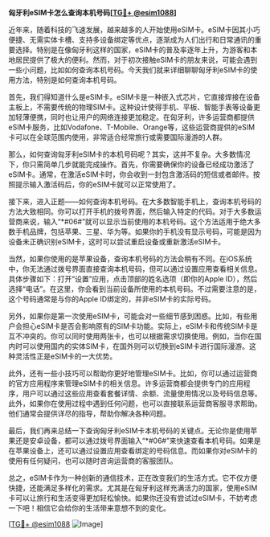 **匈牙利eSIM卡怎么查询本机号码[[TG💪+ @esim1088](https://t.me/s/esim1088)]**

近年来，随着科技的飞速发展，越来越多的人开始使用eSIM卡。eSIM卡因其小巧便捷、无需实体卡槽、支持多设备绑定等优点，逐渐成为人们出行和日常通讯的重要选择。特别是在像匈牙利这样的国家，eSIM卡的普及率逐年上升，为游客和本地居民提供了极大的便利。然而，对于初次接触eSIM卡的朋友来说，可能会遇到一些小问题，比如如何查询本机号码。今天我们就来详细聊聊匈牙利eSIM卡的使用方法，特别是如何查询本机号码。

首先，我们得知道什么是eSIM卡。eSIM卡是一种嵌入式芯片，它直接焊接在设备主板上，不需要传统的物理SIM卡。这种设计使得手机、平板、智能手表等设备更加轻薄便携，同时也让用户的网络连接更加稳定。在匈牙利，许多运营商都提供eSIM卡服务，比如Vodafone、T-Mobile、Orange等，这些运营商提供的eSIM卡可以在全球范围内使用，非常适合经常旅行或需要国际漫游的人群。

那么，如何查询匈牙利eSIM卡的本机号码呢？其实，这并不复杂。大多数情况下，你只需简单几步就能完成操作。首先，你需要确保你的设备已经成功激活了eSIM卡。通常，在激活eSIM卡时，你会收到一封包含激活码的短信或者邮件。按照提示输入激活码后，你的eSIM卡就可以正常使用了。

接下来，进入正题——如何查询本机号码。在大多数智能手机上，查询本机号码的方法大致相同。你可以打开手机的拨号界面，然后输入特定的代码。对于大多数运营商来说，输入“*#06#”就可以显示当前使用的本机号码。这个方法适用于绝大多数手机品牌，包括苹果、三星、华为等。如果你的手机没有显示号码，可能是因为设备未正确识别eSIM卡，这时可以尝试重启设备或重新激活eSIM卡。

当然，如果你使用的是苹果设备，查询本机号码的方法会稍有不同。在iOS系统中，你无法通过拨号界面直接查询本机号码，但可以通过设置应用查看相关信息。具体步骤如下：打开“设置”应用，点击顶部的姓名选项（即你的Apple ID），然后选择“电话”。在这里，你会看到当前设备所使用的本机号码。不过需要注意的是，这个号码通常是与你的Apple ID绑定的，并非eSIM卡的实际号码。

另外，如果你是第一次使用eSIM卡，可能会对一些细节感到困惑。比如，有些用户会担心eSIM卡是否会影响原有的SIM卡功能。实际上，eSIM卡和传统SIM卡是互不冲突的。你可以同时使用两张卡，也可以根据需求切换使用。例如，当你在国内时可以使用国内的实体SIM卡，在国外则可以切换到eSIM卡进行国际漫游。这种灵活性正是eSIM卡的一大优势。

此外，还有一些小技巧可以帮助你更好地管理eSIM卡。比如，你可以通过运营商的官方应用程序来管理eSIM卡的相关信息。许多运营商都会提供专门的应用程序，用户可以通过这些应用查看套餐详情、余额、流量使用情况以及号码信息等。此外，如果你在使用过程中遇到任何问题，也可以直接联系运营商客服寻求帮助。他们通常会提供详尽的指导，帮助你解决各种问题。

最后，我们再来总结一下查询匈牙利eSIM卡本机号码的关键点。无论你是使用苹果还是安卓设备，都可以通过拨号界面输入“*#06#”来快速查看本机号码。如果是在苹果设备上，还可以通过设置应用查看绑定的号码信息。而如果你对eSIM卡的使用有任何疑问，也可以随时咨询运营商的客服团队。

总之，eSIM卡作为一种创新的通信技术，正在改变我们的生活方式。它不仅方便快捷，还能满足多样化的需求。尤其是在匈牙利这样充满活力的国家，使用eSIM卡可以让旅行和生活变得更加轻松愉快。如果你还没有尝试过eSIM卡，不妨考虑一下吧！相信它会给你的生活带来意想不到的变化。

[[TG💪+ @esim1088](https://t.me/s/esim1088) ![Image](https://i.postimg.cc/4NQfJmqS/Snipaste-2025-05-13-00-14-12.png)]